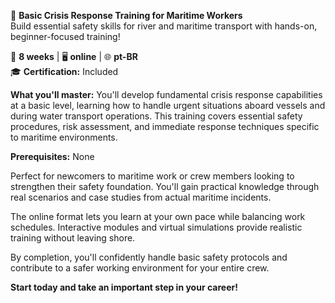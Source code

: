 🚀 **Basic Crisis Response Training for Maritime Workers**  
Build essential safety skills for river and maritime transport with hands-on, beginner-focused training!

📅 **8 weeks** | 🖥 **online** | 🌐 **pt-BR**  
🎓 **Certification:** Included

**What you'll master:**
You'll develop fundamental crisis response capabilities at a basic level, learning how to handle urgent situations aboard vessels and during water transport operations. This training covers essential safety procedures, risk assessment, and immediate response techniques specific to maritime environments.

**Prerequisites:**
None

Perfect for newcomers to maritime work or crew members looking to strengthen their safety foundation. You'll gain practical knowledge through real scenarios and case studies from actual maritime incidents.

The online format lets you learn at your own pace while balancing work schedules. Interactive modules and virtual simulations provide realistic training without leaving shore.

By completion, you'll confidently handle basic safety protocols and contribute to a safer working environment for your entire crew.

**Start today and take an important step in your career!**